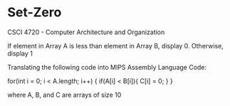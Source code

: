# Set-Zero

CSCI 4720 - Computer Architecture and Organization

If element in Array A is less than element in Array B, display 0. Otherwise, display 1

Translating the following code into MIPS Assembly Language Code:

for(int i = 0; i < A.length; i++) {
    if(A[i] < B[i]){
      C[i] = 0;
    }
}

where A, B, and C are arrays of size 10
